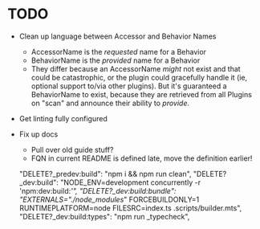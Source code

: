# TODO

* Clean up language between Accessor and Behavior
 Names
  * AccessorName is the *requested* name for a Behavior
  * BehaviorName is the *provided* name for a Behavior
  * They differ because an AccessorName *might* not exist and that could be catastrophic, or the plugin could gracefully handle it (ie, optional support to/via other plugins). But it's guaranteed a BehaviorName to exist, because they are retrieved from all Plugins on "scan" and announce their ability to *provide*.

* Get linting fully configured

* Fix up docs
  * Pull over old guide stuff?
  * FQN in current README is defined late, move the definition earlier!


  "DELETE?_predev:build": "npm i && npm run clean",
  "DELETE?_dev:build": "NODE_ENV=development concurrently -r 'npm:dev:build:*'",
  "DELETE?_dev:build:bundle": "EXTERNALS=\"./node_modules*\" FORCEBUILDONLY=1 RUNTIMEPLATFORM=node FILESRC=index.ts .scripts/builder.mts",
  "DELETE?_dev:build:types": "npm run _typecheck",
